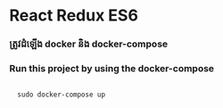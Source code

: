 # React Redux ES6

### ត្រូវដំឡើង docker និង docker-compose

### Run this project by using the docker-compose 

```linux
  
  sudo docker-compose up
  
```
